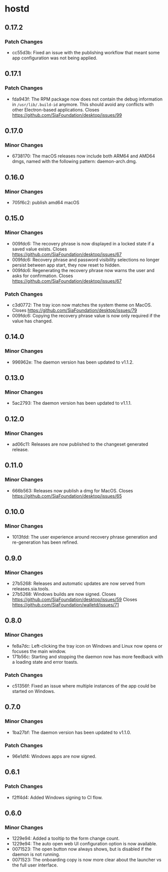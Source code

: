# hostd

## 0.17.2

### Patch Changes

- cc55d3b: Fixed an issue with the publishing workflow that meant some app configuration was not being applied.

## 0.17.1

### Patch Changes

- fda943f: The RPM package now does not contain the debug information in `/usr/lib/.build-id` anymore. This should avoid any conflicts with other Electron-based applications. Closes https://github.com/SiaFoundation/desktop/issues/99

## 0.17.0

### Minor Changes

- 6738170: The macOS releases now include both ARM64 and AMD64 dmgs, named with the following pattern: daemon-arch.dmg.

## 0.16.0

### Minor Changes

- 705f6c2: publish amd64 macOS

## 0.15.0

### Minor Changes

- 009fdc6: The recovery phrase is now displayed in a locked state if a saved value exists. Closes https://github.com/SiaFoundation/desktop/issues/67
- 009fdc6: Recovery phrase and password visibility selections no longer persist between app start, they now reset to hidden.
- 009fdc6: Regenerating the recovery phrase now warns the user and asks for confirmation. Closes https://github.com/SiaFoundation/desktop/issues/67

### Patch Changes

- c3d0772: The tray icon now matches the system theme on MacOS. Closes https://github.com/SiaFoundation/desktop/issues/79
- 009fdc6: Copying the recovery phrase value is now only required if the value has changed.

## 0.14.0

### Minor Changes

- 996962e: The daemon version has been updated to v1.1.2.

## 0.13.0

### Minor Changes

- 5ac2793: The daemon version has been updated to v1.1.1.

## 0.12.0

### Minor Changes

- ad06c11: Releases are now published to the changeset generated release.

## 0.11.0

### Minor Changes

- 666b563: Releases now publish a dmg for MacOS. Closes https://github.com/SiaFoundation/desktop/issues/65

## 0.10.0

### Minor Changes

- 1013fdd: The user experience around recovery phrase generation and re-generation has been refined.

## 0.9.0

### Minor Changes

- 27b5268: Releases and automatic updates are now served from releases.sia.tools.
- 27b5268: Windows builds are now signed. Closes https://github.com/SiaFoundation/desktop/issues/59 Closes https://github.com/SiaFoundation/walletd/issues/71

## 0.8.0

### Minor Changes

- fe8a7dc: Left-clicking the tray icon on Windows and Linux now opens or focuses the main window.
- 171b56c: Starting and stopping the daemon now has more feedback with a loading state and error toasts.

### Patch Changes

- c51356f: Fixed an issue where multiple instances of the app could be started on Windows.

## 0.7.0

### Minor Changes

- 1ba27bf: The daemon version has been updated to v1.1.0.

### Patch Changes

- 96e1df4: Windows apps are now signed.

## 0.6.1

### Patch Changes

- f2ff4d4: Added Windows signing to CI flow.

## 0.6.0

### Minor Changes

- 1229e94: Added a tooltip to the form change count.
- 1229e94: The auto open web UI configuration option is now available.
- 0071523: The open button now always shows, but is disabled if the daemon is not running.
- 0071523: The onboarding copy is now more clear about the launcher vs the full user interface.
